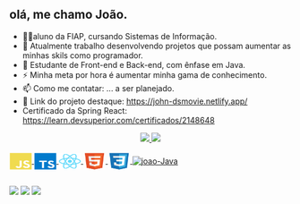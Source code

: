 ##  olá, me chamo João. 
- 👨‍💻aluno da FIAP, cursando Sistemas de Informação.
- 🔭 Atualmente trabalho desenvolvendo projetos que possam aumentar as minhas skils como programador.
- 🌱 Estudante de Front-end e Back-end, com ênfase em Java.
- ⚡ Minha meta por hora é aumentar minha gama de conhecimento.
- 📫 Como me contatar: ... a ser planejado.
- 🤩 Link do projeto destaque: https://john-dsmovie.netlify.app/ 
- Certificado da Spring React: https://learn.devsuperior.com/certificados/2148648

<div align="center">
  <a href="https://github.com/Joao-VitorGD1703">
  <img height="180em" src="https://github-readme-stats.vercel.app/api?username=Joao-VitorGD1703&show_icons=true&theme=calm&include_all_commits=true&count_private=true"/>
  <img height="180em" src="https://github-readme-stats.vercel.app/api/top-langs/?username=Joao-VitorGD1703&layout=compact&langs_count=7&theme=calm"/>
</div>
  
  <div style="display: inline_block"><br>
  <img align="center" alt="Rafa-Js" height="30" width="40" src="https://raw.githubusercontent.com/devicons/devicon/master/icons/javascript/javascript-plain.svg">
  <img align="center" alt="Rafa-Ts" height="30" width="40" src="https://raw.githubusercontent.com/devicons/devicon/master/icons/typescript/typescript-plain.svg">
  <img align="center" alt="Rafa-React" height="30" width="40" src="https://raw.githubusercontent.com/devicons/devicon/master/icons/react/react-original.svg">
  <img align="center" alt="Rafa-HTML" height="30" width="40" src="https://raw.githubusercontent.com/devicons/devicon/master/icons/html5/html5-original.svg">
  <img align="center" alt="Rafa-CSS" height="30" width="40" src="https://raw.githubusercontent.com/devicons/devicon/master/icons/css3/css3-original.svg">
  <img align="center" alt="joao-Java" height="30" width="40"src="https://cdn.jsdelivr.net/gh/devicons/devicon/icons/java/java-original-wordmark.svg" />
</div>

  ##
  
  <div>
     <a href= target="><img src= https://img.shields.io/badge/Discord-7289DA?style=for-the-badge&logo=discord&logoColor=whitetarget="_blank"></a> 
  <a href = "mailto:douvernyj@gmail.com"><img src="https://img.shields.io/badge/-Gmail-%23333?style=for-the-badge&logo=gmail&logoColor=white" target="_blank"></a>
  <a href="https://www.linkedin.com/in/jo%C3%A3o-v%C3%ADtor-guimar%C3%A3es-douverny-2b596922b/" target="_blank"><img src="https://img.shields.io/badge/-LinkedIn-%230077B5?style=for-the-badge&logo=linkedin&logoColor=white" target="_blank"></a> 
  
  
  </div>
